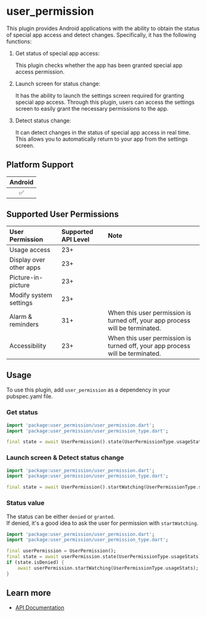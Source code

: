# user_permission

This plugin provides Android applications with the ability to obtain the status of special app access and detect changes. Specifically, it has the following functions:

1. Get status of special app access:

    This plugin checks whether the app has been granted special app access permission.

2. Launch screen for status change:

    It has the ability to launch the settings screen required for granting special app access. Through this plugin, users can access the settings screen to easily grant the necessary permissions to the app.

3. Detect status change:

    It can detect changes in the status of special app access in real time. This allows you to automatically return to your app from the settings screen.

## Platform Support

| Android |
| :-----: |
|   ✅    |

## Supported User Permissions

| User Permission | Supported API Level | Note |
| :----- | :----- | :----- |
| Usage access            | 23+ | |
| Display over other apps | 23+ | |
| Picture-in-picture      | 23+ | |
| Modify system settings  | 23+ | |
| Alarm & reminders       | 31+ | When this user permission is turned off, your app process will be terminated. |
| Accessibility           | 23+ | When this user permission is turned off, your app process will be terminated. |

## Usage

To use this plugin, add `user_permission` as a dependency in your pubspec.yaml file.

### Get status

```dart
import 'package:user_permission/user_permission.dart';
import 'package:user_permission/user_permission_type.dart';

final state = await UserPermission().state(UserPermissionType.usageStats);
```

### Launch screen & Detect status change

```dart
import 'package:user_permission/user_permission.dart';
import 'package:user_permission/user_permission_type.dart';

final state = await UserPermission().startWatching(UserPermissionType.systemAlertWindow);
```

### Status value

The status can be either `denied` or `granted`.  
If denied, it's a good idea to ask the user for permission with `startWatching`.

```dart
import 'package:user_permission/user_permission.dart';
import 'package:user_permission/user_permission_type.dart';

final userPermission = UserPermission();
final state = await userPermission.state(UserPermissionType.usageStats);
if (state.isDenied) {
    await userPermission.startWatching(UserPermissionType.usageStats);
}
```

## Learn more

- [API Documentation](https://pub.dev/documentation/user_permission/latest/)

